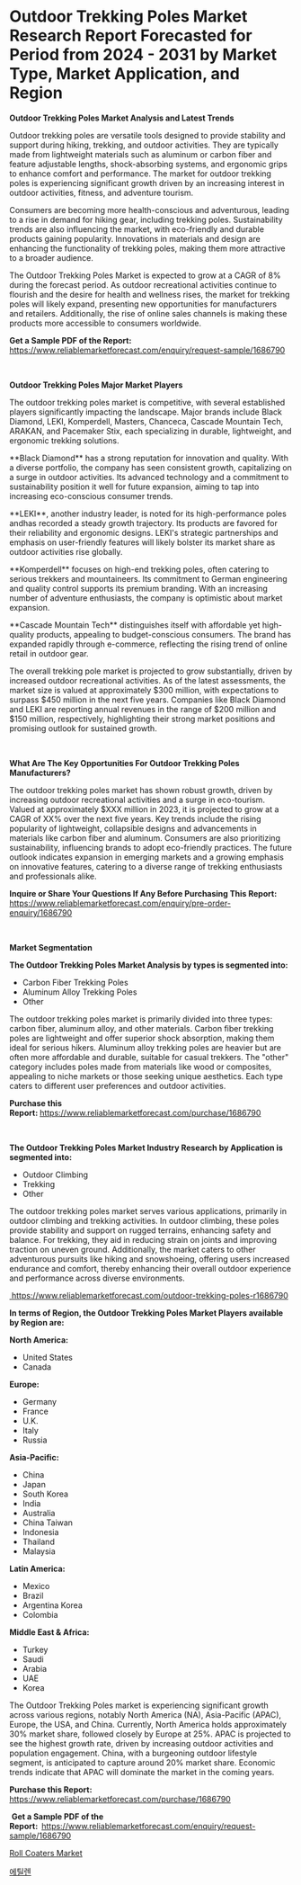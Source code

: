 <p><h1>Outdoor Trekking Poles Market Research Report Forecasted for Period from 2024 -  2031 by Market Type, Market Application, and Region</h1></p><p><strong>Outdoor Trekking Poles Market Analysis and Latest Trends</strong></p>
<p><p>Outdoor trekking poles are versatile tools designed to provide stability and support during hiking, trekking, and outdoor activities. They are typically made from lightweight materials such as aluminum or carbon fiber and feature adjustable lengths, shock-absorbing systems, and ergonomic grips to enhance comfort and performance. The market for outdoor trekking poles is experiencing significant growth driven by an increasing interest in outdoor activities, fitness, and adventure tourism.</p><p>Consumers are becoming more health-conscious and adventurous, leading to a rise in demand for hiking gear, including trekking poles. Sustainability trends are also influencing the market, with eco-friendly and durable products gaining popularity. Innovations in materials and design are enhancing the functionality of trekking poles, making them more attractive to a broader audience.</p><p>The Outdoor Trekking Poles Market is expected to grow at a CAGR of 8% during the forecast period. As outdoor recreational activities continue to flourish and the desire for health and wellness rises, the market for trekking poles will likely expand, presenting new opportunities for manufacturers and retailers. Additionally, the rise of online sales channels is making these products more accessible to consumers worldwide.</p></p>
<p><strong>Get a Sample PDF of the Report:&nbsp;</strong> <a href="https://www.reliablemarketforecast.com/enquiry/request-sample/1686790?utm_campaign=1080&utm_medium=2&utm_source=Github&utm_content=ia&utm_term=31122024&utm_id=outdoor-trekking-poles">https://www.reliablemarketforecast.com/enquiry/request-sample/1686790</a></p>
<p>&nbsp;</p>
<p><strong>Outdoor Trekking Poles Major Market Players</strong></p>
<p><p>The outdoor trekking poles market is competitive, with several established players significantly impacting the landscape. Major brands include Black Diamond, LEKI, Komperdell, Masters, Chanceca, Cascade Mountain Tech, ARAKAN, and Pacemaker Stix, each specializing in durable, lightweight, and ergonomic trekking solutions.</p><p>**Black Diamond** has a strong reputation for innovation and quality. With a diverse portfolio, the company has seen consistent growth, capitalizing on a surge in outdoor activities. Its advanced technology and a commitment to sustainability position it well for future expansion, aiming to tap into increasing eco-conscious consumer trends.</p><p>**LEKI**, another industry leader, is noted for its high-performance poles andhas recorded a steady growth trajectory. Its products are favored for their reliability and ergonomic designs. LEKI's strategic partnerships and emphasis on user-friendly features will likely bolster its market share as outdoor activities rise globally.</p><p>**Komperdell** focuses on high-end trekking poles, often catering to serious trekkers and mountaineers. Its commitment to German engineering and quality control supports its premium branding. With an increasing number of adventure enthusiasts, the company is optimistic about market expansion.</p><p>**Cascade Mountain Tech** distinguishes itself with affordable yet high-quality products, appealing to budget-conscious consumers. The brand has expanded rapidly through e-commerce, reflecting the rising trend of online retail in outdoor gear.</p><p>The overall trekking pole market is projected to grow substantially, driven by increased outdoor recreational activities. As of the latest assessments, the market size is valued at approximately $300 million, with expectations to surpass $450 million in the next five years. Companies like Black Diamond and LEKI are reporting annual revenues in the range of $200 million and $150 million, respectively, highlighting their strong market positions and promising outlook for sustained growth.</p></p>
<p>&nbsp;</p>
<p><strong>What Are The Key Opportunities For Outdoor Trekking Poles Manufacturers?</strong></p>
<p><p>The outdoor trekking poles market has shown robust growth, driven by increasing outdoor recreational activities and a surge in eco-tourism. Valued at approximately $XXX million in 2023, it is projected to grow at a CAGR of XX% over the next five years. Key trends include the rising popularity of lightweight, collapsible designs and advancements in materials like carbon fiber and aluminum. Consumers are also prioritizing sustainability, influencing brands to adopt eco-friendly practices. The future outlook indicates expansion in emerging markets and a growing emphasis on innovative features, catering to a diverse range of trekking enthusiasts and professionals alike.</p></p>
<p><strong>Inquire or Share Your Questions If Any Before Purchasing This Report:</strong> <a href="https://www.reliablemarketforecast.com/enquiry/pre-order-enquiry/1686790?utm_campaign=1080&utm_medium=2&utm_source=Github&utm_content=ia&utm_term=31122024&utm_id=outdoor-trekking-poles">https://www.reliablemarketforecast.com/enquiry/pre-order-enquiry/1686790</a></p>
<p>&nbsp;</p>
<p><strong>Market Segmentation</strong></p>
<p><strong>The Outdoor Trekking Poles Market Analysis by types is segmented into:</strong></p>
<p><ul><li>Carbon Fiber Trekking Poles</li><li>Aluminum Alloy Trekking Poles</li><li>Other</li></ul></p>
<p><p>The outdoor trekking poles market is primarily divided into three types: carbon fiber, aluminum alloy, and other materials. Carbon fiber trekking poles are lightweight and offer superior shock absorption, making them ideal for serious hikers. Aluminum alloy trekking poles are heavier but are often more affordable and durable, suitable for casual trekkers. The "other" category includes poles made from materials like wood or composites, appealing to niche markets or those seeking unique aesthetics. Each type caters to different user preferences and outdoor activities.</p></p>
<p><strong>Purchase this Report:&nbsp;</strong><a href="https://www.reliablemarketforecast.com/purchase/1686790?utm_campaign=1080&utm_medium=2&utm_source=Github&utm_content=ia&utm_term=31122024&utm_id=outdoor-trekking-poles">https://www.reliablemarketforecast.com/purchase/1686790</a></p>
<p>&nbsp;</p>
<p><strong>The Outdoor Trekking Poles Market Industry Research by Application is segmented into:</strong></p>
<p><ul><li>Outdoor Climbing</li><li>Trekking</li><li>Other</li></ul></p>
<p><p>The outdoor trekking poles market serves various applications, primarily in outdoor climbing and trekking activities. In outdoor climbing, these poles provide stability and support on rugged terrains, enhancing safety and balance. For trekking, they aid in reducing strain on joints and improving traction on uneven ground. Additionally, the market caters to other adventurous pursuits like hiking and snowshoeing, offering users increased endurance and comfort, thereby enhancing their overall outdoor experience and performance across diverse environments.</p></p>
<p><a href="https://www.reliablemarketforecast.com/outdoor-trekking-poles-r1686790?utm_campaign=1080&utm_medium=2&utm_source=Github&utm_content=ia&utm_term=31122024&utm_id=outdoor-trekking-poles">&nbsp;https://www.reliablemarketforecast.com/outdoor-trekking-poles-r1686790</a></p>
<p><strong>In terms of Region, the Outdoor Trekking Poles Market Players available by Region are:</strong></p>
<p>
    <p> <strong> North America: </strong>
        <ul>
            <li>United States</li>
            <li>Canada</li>
        </ul>
        </p> 
    <p> <strong> Europe: </strong>
        <ul>
            <li>Germany</li>
            <li>France</li>
            <li>U.K.</li>
            <li>Italy</li>
            <li>Russia</li>
        </ul>
        </p> 
    <p> <strong> Asia-Pacific: </strong>
        <ul>
            <li>China</li>
            <li>Japan</li>
            <li>South Korea</li>
            <li>India</li>
            <li>Australia</li>
            <li>China Taiwan</li>
            <li>Indonesia</li>
            <li>Thailand</li>
            <li>Malaysia</li>
        </ul>
        </p> 
    <p> <strong> Latin America: </strong>
        <ul>
            <li>Mexico</li>
            <li>Brazil</li>
            <li>Argentina Korea</li>
            <li>Colombia</li>
        </ul>
        </p> 
    <p> <strong> Middle East & Africa: </strong>
        <ul>
            <li>Turkey</li>
            <li>Saudi</li>
            <li>Arabia</li>
            <li>UAE</li>
            <li>Korea</li>
        </ul>
    </p>
    </p>
<p><p>The Outdoor Trekking Poles market is experiencing significant growth across various regions, notably North America (NA), Asia-Pacific (APAC), Europe, the USA, and China. Currently, North America holds approximately 30% market share, followed closely by Europe at 25%. APAC is projected to see the highest growth rate, driven by increasing outdoor activities and population engagement. China, with a burgeoning outdoor lifestyle segment, is anticipated to capture around 20% market share. Economic trends indicate that APAC will dominate the market in the coming years.</p></p>
<p><strong>Purchase this Report: </strong><a href="https://www.reliablemarketforecast.com/purchase/1686790?utm_campaign=1080&utm_medium=2&utm_source=Github&utm_content=ia&utm_term=31122024&utm_id=outdoor-trekking-poles">https://www.reliablemarketforecast.com/purchase/1686790</a></p>
<p>&nbsp;<strong>Get a Sample PDF of the Report:&nbsp;&nbsp;</strong><a href="https://www.reliablemarketforecast.com/enquiry/request-sample/1686790?utm_campaign=1080&utm_medium=2&utm_source=Github&utm_content=ia&utm_term=31122024&utm_id=outdoor-trekking-poles">https://www.reliablemarketforecast.com/enquiry/request-sample/1686790</a></p>
<p><strong></strong></p>
<p><p><a href="https://github.com/gdfhhhj/Market-Research-Report-List-7/blob/main/roll-coaters-market.md?utm_campaign=1080&utm_medium=2&utm_source=Github&utm_content=ia&utm_term=31122024&utm_id=outdoor-trekking-poles">Roll Coaters Market</a></p><p><a href="https://github.com/sougarounis/Market-Research-Report-List-6/blob/main/684826429687.md?utm_campaign=1080&utm_medium=2&utm_source=Github&utm_content=ia&utm_term=31122024&utm_id=outdoor-trekking-poles">에틸렌</a></p></p>